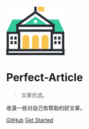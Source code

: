 ![logo](images/mall.svg)

# Perfect-Article

> 文章优选。

收录一些对自己有帮助的好文章。

[GitHub](https://github.com/AWhiteMouse/Perfect-Article)
[Get Started](README.md)

